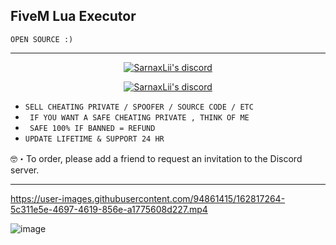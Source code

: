 ## FiveM Lua Executor 
```sh-session
OPEN SOURCE :)
```

***
  <p align="center">
    <a href="https://discord.com/users/943374631644045363">
        <img title="Sarnax discord" alt="SarnaxLii's discord" src="https://discord.c99.nl/widget/theme-3/943374631644045363.png"/>
    </a>
</p>

<p align="center">
    <a href="https://discord.com/users/943374631644045363">
        <img title="Sarnax discord" alt="SarnaxLii's discord" src="https://discordapp.com/api/guilds/928580076633739274/widget.png?style=banner2"/>
    </a>
</p>

* ` SELL CHEATING PRIVATE / SPOOFER / SOURCE CODE / ETC `
* ` IF YOU WANT A SAFE CHEATING PRIVATE , THINK OF ME`
* ` SAFE 100% IF BANNED = REFUND`
* ` UPDATE LIFETIME & SUPPORT 24 HR `

🤓・To order, please add a friend to request an invitation to the Discord server.

***

https://user-images.githubusercontent.com/94861415/162817264-5c311e5e-4697-4619-856e-a1775608d227.mp4




![image](https://user-images.githubusercontent.com/94861415/162817483-0d2d076b-8c93-4968-a8b4-7bc93be29e5f.png)
